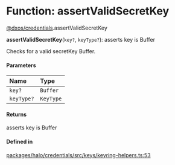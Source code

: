 # Function: assertValidSecretKey

[@dxos/credentials](../modules/dxos_credentials.md).assertValidSecretKey

**assertValidSecretKey**(`key?`, `keyType?`): asserts key is Buffer

Checks for a valid secretKey Buffer.

#### Parameters

| Name | Type |
| :------ | :------ |
| `key?` | `Buffer` |
| `keyType?` | `KeyType` |

#### Returns

asserts key is Buffer

#### Defined in

[packages/halo/credentials/src/keys/keyring-helpers.ts:53](https://github.com/dxos/dxos/blob/db8188dae/packages/halo/credentials/src/keys/keyring-helpers.ts#L53)
